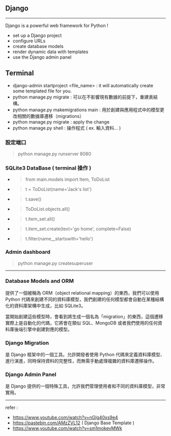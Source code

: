 ## Django
--------
Django is a powerful web framework for Python !
- set up a Django project
- configure URLs
- create database models
- render dynamic data with templates
- use the Django admin panel

## Terminal
- django-admin startproject <file_name> : it will automatically create some templated file for you.
- python manage.py migrate : 可以在不影響現有數據的前提下，重建表結構。
- python manage.py makemigrations main : 用於創建與應用程式中的模型更改相關的數據庫遷移（migrations）
- python manage.py migrate : apply the change
- python manage.py shell : 操作程式 ( ex. 輸入資料... )

### 設定端口
> python manage.py runserver 8080

### SQLite3 DataBase ( terminal 操作 )
- > from main.models import Item, ToDoList
- > t = ToDoList(name='Jack\'s list')
- > t.save()
- > ToDoList.objects.all()
- > t.item_set.all()
- > t.item_set.create(text='go home', complete=False)
- > t.filter(name__startswith='hello')

### Admin dashboard
> python manage.py createsuperuser

-----------------------------------

### Database Models and ORM
提供了一個被稱為 ORM（object relational mapping）的東西，我們可以使用 Python 代碼來創建不同的資料庫模型，我們創建的任何模型都會自動在某種結構化的資料庫架構中生成，比如 SQLite3。

當開始創建這些模型時，會看到將生成一個名為「migration」的東西，這個遷移實際上是自動化的代碼，它將會在類似 SQL、MongoDB 或者我們使用的任何資料庫後端引擎中創建對應的模型。

### Django Migration
是 Django 框架中的一個工具。允許開發者使用 Python 代碼來定義資料庫模型、進行演進，同時保持資料的完整性，而無需手動處理複雜的資料庫遷移操作。

### Django Admin Panel
是 Django 提供的一個特殊工具，允許我們管理使用者和不同的資料庫模型，非常實用。

----------------------

refer : 
- https://www.youtube.com/watch?v=nGIg40xs9e4
- https://pastebin.com/AMzZVL12  ( Django Base Template )
- https://www.youtube.com/watch?v=sm1mokevMWk

